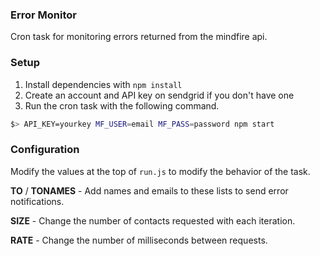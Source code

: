 ### Error Monitor

Cron task for monitoring errors returned from the mindfire api.

### Setup

1. Install dependencies with `npm install`
2. Create an account and API key on sendgrid if you don't have one
3. Run the cron task with the following command.

```bash
$> API_KEY=yourkey MF_USER=email MF_PASS=password npm start
```

### Configuration

Modify the values at the top of `run.js` to modify the behavior of the task.

**TO** / **TONAMES** - Add names and emails to these lists to send error notifications.

**SIZE** - Change the number of contacts requested with each iteration.

**RATE** - Change the number of milliseconds between requests.
